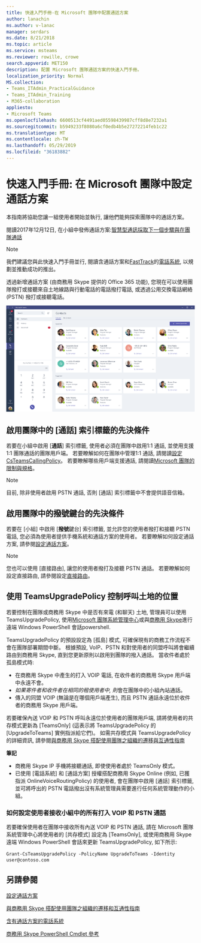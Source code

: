```yaml
---
title: 快速入門手冊-在 Microsoft 團隊中配置通話方案
author: lanachin
ms.author: v-lanac
manager: serdars
ms.date: 8/21/2018
ms.topic: article
ms.service: msteams
ms.reviewer: rowille, crowe
search.appverid: MET150
description: 配置 Microsoft 團隊通話方案的快速入門手冊。
localization_priority: Normal
MS.collection:
- Teams_ITAdmin_PracticalGuidance
- Teams_ITAdmin_Training
- M365-collaboration
appliesto:
- Microsoft Teams
ms.openlocfilehash: 6600513cf4491aed05598439987cff8d8e7232a1
ms.sourcegitcommit: b5949233f8080a6cf0edb4b5e27272214feb1c22
ms.translationtype: MT
ms.contentlocale: zh-TW
ms.lasthandoff: 05/29/2019
ms.locfileid: "36183882"
---
```

<a name="quick-start-guide-configuring-calling-plans-in-microsoft-teams"></a>快速入門手冊: 在 Microsoft 團隊中設定通話方案
==============================================================

本指南將協助您讓一組使用者開始並執行, 讓他們能夠探索團隊中的通話方案。

閱讀2017年12月12日, 在小組中發佈通話方案:[智慧型通訊採取下一個步驟與在團隊通話](https://aka.ms/ipyqus)

> [!NOTE]
> 我們建議您與此快速入門手冊並行, 閱讀含通話方案和[FastTrack](https://aka.ms/cloudvoice)的[電話系統](calling-plan-landing-page.md), 以規劃並推動成功的推出。

透過新增通話方案 (由商務用 Skype 提供的 Office 365 功能), 您現在可以使用團隊撥打或接聽來自土地線路與行動電話的電話撥打電話, 或透過公用交換電話網絡 (PSTN) 撥打或接聽電話。

![顯示小組中連絡人頁面的螢幕擷取畫面](media/Calling_in_Teams.png)
## <a name="prerequisites-for-enabling-the-calls-tab-in-teams"></a>啟用團隊中的 [**通話**] 索引標籤的先決條件
若要在小組中啟用 [**通話**] 索引標籤, 使用者必須在團隊中啟用1:1 通話, 並使用支援1:1 團隊通話的團隊用戶端。 若要瞭解如何在團隊中管理1:1 通話, 請閱讀[設定 CsTeamsCallingPolicy](https://docs.microsoft.com/powershell/module/skype/set-csteamscallingpolicy?view=skype-ps)。 若要瞭解哪些用戶端支援通話, 請閱讀[Microsoft 團隊的限制與規格](https://docs.microsoft.com/microsoftteams/limits-specifications-teams)。

> [!NOTE]
> 目前, 除非使用者啟用 PSTN 通話, 否則 [通話] 索引標籤中不會提供語音信箱。 

## <a name="prerequisites-for-enabling-the-dial-pad-in-teams"></a>啟用團隊中的**撥號**鍵台的先決條件
若要在 [小組] 中啟用 [**撥號**鍵台] 索引標籤, 並允許您的使用者撥打和接聽 PSTN 電話, 您必須為使用者提供手機系統和通話方案的使用者。 若要瞭解如何設定通話方案, 請參閱[設定通話方案](https://docs.microsoft.com/microsoftteams/set-up-calling-plans)。

> [!NOTE]
> 您也可以使用 [直接路由], 讓您的使用者撥打及接聽 PSTN 通話。 若要瞭解如何設定直接路由, 請參閱設定[直接路由](https://docs.microsoft.com/microsoftteams/direct-routing-configure)。

## <a name="using-teamsupgradepolicy-to-control-where-calls-land"></a>使用 TeamsUpgradePolicy 控制呼叫土地的位置
若要控制在團隊或商務用 Skype 中是否有來電 (和聊天) 土地, 管理員可以使用 TeamsUpgradePolicy, 使用[Microsoft 團隊系統管理中心](https://aka.ms/teamsadmincenter)或與[商務用 Skype](https://docs.microsoft.com/powershell/module/skype)進行遠端 Windows PowerShell 會話powershell.


TeamsUpgradePolicy 的預設設定為 [孤島] 模式, 可確保現有的商務工作流程不會在團隊部署期間中斷。 根據預設, VoIP、PSTN 和對使用者的同盟呼叫將會繼續路由到商務用 Skype, 直到您更新原則以啟用到團隊的撥入通話。  當收件者處於孤島模式時:

 - 在商務用 Skype 中產生的打入 VOIP 電話, 在收件者的商務用 Skype 用戶端中永遠不會。
 - *如果寄件者和收件者在相同的租使用者中, 則*會在團隊中的小組內站通話。
 - 傳入的同盟 VOIP (無論是在哪個用戶端產生), 而且 PSTN 通話永遠位於收件者的商務用 Skype 用戶端。
 
若要確保內送 VOIP 和 PSTN 呼叫永遠位於使用者的團隊用戶端, 請將使用者的共存模式更新為 [TeamsOnly] (這表示將 TeamsUpgradePolicy 的 [UpgradeToTeams] 實例指派給它們)。  如需共存模式與 TeamsUpgradePolicy 的詳細資訊, 請參閱[與商務用 Skype 搭配使用團隊之組織的遷移與互通性指南](https://docs.microsoft.com/MicrosoftTeams/migration-interop-guidance-for-teams-with-skype)

**筆記**
 - 商務用 Skype IP 手機將接聽通話, 即使使用者處於 TeamsOnly 模式。  
 - 已使用 [電話系統] 和 [通話方案] 授權搭配商務用 Skype Online (例如, 已獲指派 OnlineVoiceRoutingPolicy) 的使用者, 會在團隊中啟用 [通話] 索引標籤, 並可將呼出的 PSTN 電話撥出沒有系統管理員需要進行任何系統管理動作的小組。


### <a name="how-to-configure-users-to-receive-all-incoming-voip-and-pstn-calls-in-teams"></a>如何設定使用者接收小組中的所有打入 VOIP 和 PSTN 通話
若要確保使用者在團隊中接收所有內送 VOIP 和 PSTN 通話, 請在 Microsoft 團隊系統管理中心將使用者的 [共存模式] 設定為 [TeamsOnly], 或使用商務用 Skype 遠端 Windows PowerShell 會話來更新 TeamsUpgradePolicy, 如下所示:

    Grant-CsTeamsUpgradePolicy -PolicyName UpgradeToTeams -Identity user@contoso.com


## <a name="see-also"></a>另請參閱
[設定通話方案](https://docs.microsoft.com/SkypeForBusiness/what-are-calling-plans-in-office-365/set-up-calling-plans)

[與商務用 Skype 搭配使用團隊之組織的遷移和互通性指南](https://docs.microsoft.com/MicrosoftTeams/migration-interop-guidance-for-teams-with-skype)

[含有通話方案的電話系統](calling-plan-landing-page.md)

[商務用 Skype PowerShell Cmdlet 參考](https://docs.microsoft.com/powershell/module/skype)

